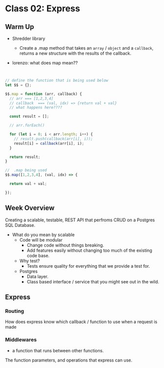 # Class 02: Express

## Warm Up

* Shredder library
  * Create a .map method that takes an `array` / `object` and a `callback`, returns a new structure with the results of the callback.

* lorenzo: what does map mean??
```js


// define the function that is being used below
let $$ = {};

$$.map = function (arr, callback) {
  // arr === [1,2,3,4]
  // callback  === (val, idx) => {return val + val}
  // what happens here????

  const result = [];

  // arr.forEach()

  for (let i = 0; i < arr.length; i++) {
    // result.push(callback(arr[i], i));
    result[i] = callback(arr[i], i);
  }

  return result;
}

//  .map being used
$$.map([1,2,3,4], (val, idx) => {

  return val + val;

});

```

## Week Overview

Creating a scalable, testable, REST API that perfroms CRUD on a Postgres SQL Database.

* What do you mean by scalable
  * Code will be modular
    * Change code without things breaking.
    * Add features easily without changing too much of the existing code base.
  * Why test?
    * Tests ensure quality for everything that we provide a test for.
  * Postgres
    * Data layer.
    * Class based interface / service that you might see out in the wild.

## Express

### Routing

How does express know which callback / function to use when a request is made

### Middlewares

* a function that runs between other functions.

The function parameters, and operations that express can use.
